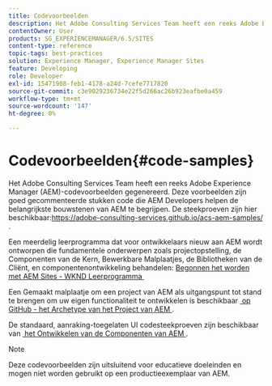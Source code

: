 ```yaml
---
title: Codevoorbeelden
description: Het Adobe Consulting Services Team heeft een reeks Adobe Experience Manager-codevoorbeelden gegenereerd.
contentOwner: User
products: SG_EXPERIENCEMANAGER/6.5/SITES
content-type: reference
topic-tags: best-practices
solution: Experience Manager, Experience Manager Sites
feature: Developing
role: Developer
exl-id: 15471908-feb1-4178-a24d-7cefe7717820
source-git-commit: c3e9029236734e22f5d266ac26b923eafbe0a459
workflow-type: tm+mt
source-wordcount: '147'
ht-degree: 0%

---
```


# Codevoorbeelden{#code-samples}

Het Adobe Consulting Services Team heeft een reeks Adobe Experience Manager (AEM)-codevoorbeelden gegenereerd. Deze voorbeelden zijn goed gecommenteerde stukken code die AEM Developers helpen de belangrijkste bouwstenen van AEM te begrijpen. De steekproeven zijn hier beschikbaar: [&#x200B; https://adobe-consulting-services.github.io/acs-aem-samples/ &#x200B;](https://adobe-consulting-services.github.io/acs-aem-samples/).

Een meerdelig leerprogramma dat voor ontwikkelaars nieuw aan AEM wordt ontworpen die fundamentele onderwerpen zoals projectopstelling, de Componenten van de Kern, Bewerkbare Malplaatjes, de Bibliotheken van de Cliënt, en componentenontwikkeling behandelen: [&#x200B; Begonnen het worden met AEM Sites - WKND Leerprogramma &#x200B;](https://experienceleague.adobe.com/docs/experience-manager-learn/getting-started-wknd-tutorial-develop/overview.html?lang=nl-NL)

Een Gemaakt malplaatje om een project van AEM als uitgangspunt tot stand te brengen om uw eigen functionaliteit te ontwikkelen is beschikbaar [&#x200B; op GitHub - het Archetype van het Project van AEM &#x200B;](https://github.com/adobe/aem-project-archetype).

De standaard, aanraking-toegelaten UI codesteekproeven zijn beschikbaar van [&#x200B; het Ontwikkelen van de Componenten van AEM &#x200B;](/help/sites-developing/developing-components.md).

>[!NOTE]
>
>Deze codevoorbeelden zijn uitsluitend voor educatieve doeleinden en mogen niet worden gebruikt op een productieexemplaar van AEM.
